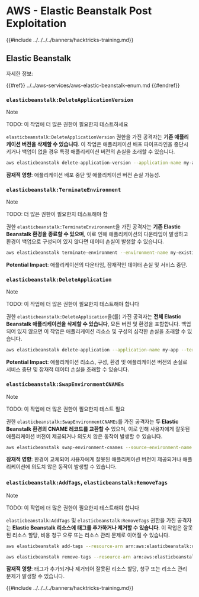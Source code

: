 # AWS - Elastic Beanstalk Post Exploitation

{{#include ../../../../banners/hacktricks-training.md}}

## Elastic Beanstalk

자세한 정보:

{{#ref}}
../../aws-services/aws-elastic-beanstalk-enum.md
{{#endref}}

### `elasticbeanstalk:DeleteApplicationVersion`

> [!NOTE]
> TODO: 이 작업에 더 많은 권한이 필요한지 테스트하세요

`elasticbeanstalk:DeleteApplicationVersion` 권한을 가진 공격자는 **기존 애플리케이션 버전을 삭제할 수 있습니다**. 이 작업은 애플리케이션 배포 파이프라인을 중단시키거나 백업이 없을 경우 특정 애플리케이션 버전의 손실을 초래할 수 있습니다.
```bash
aws elasticbeanstalk delete-application-version --application-name my-app --version-label my-version
```
**잠재적 영향**: 애플리케이션 배포 중단 및 애플리케이션 버전 손실 가능성.

### `elasticbeanstalk:TerminateEnvironment`

> [!NOTE]
> TODO: 더 많은 권한이 필요한지 테스트해야 함

권한 `elasticbeanstalk:TerminateEnvironment`을 가진 공격자는 **기존 Elastic Beanstalk 환경을 종료할 수 있으며**, 이로 인해 애플리케이션의 다운타임이 발생하고 환경이 백업으로 구성되어 있지 않다면 데이터 손실이 발생할 수 있습니다.
```bash
aws elasticbeanstalk terminate-environment --environment-name my-existing-env
```
**Potential Impact**: 애플리케이션의 다운타임, 잠재적인 데이터 손실 및 서비스 중단.

### `elasticbeanstalk:DeleteApplication`

> [!NOTE]
> TODO: 이 작업에 더 많은 권한이 필요한지 테스트해야 합니다

권한 `elasticbeanstalk:DeleteApplication`을(를) 가진 공격자는 **전체 Elastic Beanstalk 애플리케이션을 삭제할 수 있습니다**, 모든 버전 및 환경을 포함합니다. 백업되어 있지 않으면 이 작업은 애플리케이션 리소스 및 구성의 심각한 손실을 초래할 수 있습니다.
```bash
aws elasticbeanstalk delete-application --application-name my-app --terminate-env-by-force
```
**Potential Impact**: 애플리케이션 리소스, 구성, 환경 및 애플리케이션 버전의 손실로 서비스 중단 및 잠재적 데이터 손실을 초래할 수 있습니다.

### `elasticbeanstalk:SwapEnvironmentCNAMEs`

> [!NOTE]
> TODO: 이 작업에 더 많은 권한이 필요한지 테스트 필요

권한 `elasticbeanstalk:SwapEnvironmentCNAMEs`를 가진 공격자는 **두 Elastic Beanstalk 환경의 CNAME 레코드를 교환할 수** 있으며, 이로 인해 사용자에게 잘못된 애플리케이션 버전이 제공되거나 의도치 않은 동작이 발생할 수 있습니다.
```bash
aws elasticbeanstalk swap-environment-cnames --source-environment-name my-env-1 --destination-environment-name my-env-2
```
**잠재적 영향**: 환경이 교체되어 사용자에게 잘못된 애플리케이션 버전이 제공되거나 애플리케이션에 의도치 않은 동작이 발생할 수 있습니다.

### `elasticbeanstalk:AddTags`, `elasticbeanstalk:RemoveTags`

> [!NOTE]
> TODO: 이 작업에 더 많은 권한이 필요한지 테스트해야 합니다

`elasticbeanstalk:AddTags` 및 `elasticbeanstalk:RemoveTags` 권한을 가진 공격자는 **Elastic Beanstalk 리소스에 태그를 추가하거나 제거할 수 있습니다**. 이 작업은 잘못된 리소스 할당, 비용 청구 오류 또는 리소스 관리 문제로 이어질 수 있습니다.
```bash
aws elasticbeanstalk add-tags --resource-arn arn:aws:elasticbeanstalk:us-west-2:123456789012:environment/my-app/my-env --tags Key=MaliciousTag,Value=1

aws elasticbeanstalk remove-tags --resource-arn arn:aws:elasticbeanstalk:us-west-2:123456789012:environment/my-app/my-env --tag-keys MaliciousTag
```
**잠재적 영향**: 태그가 추가되거나 제거되어 잘못된 리소스 할당, 청구 또는 리소스 관리 문제가 발생할 수 있습니다.

{{#include ../../../../banners/hacktricks-training.md}}
